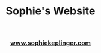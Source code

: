 # <div align="center">Sophie's Website</div>

</br>

### <div align="center">www.sophiekeplinger.com</div>
